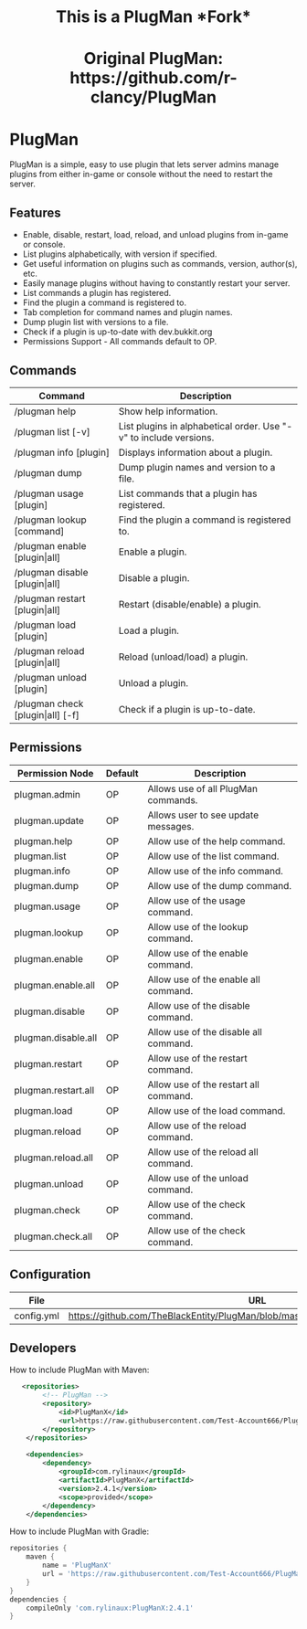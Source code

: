 <h1 align="center">This is a PlugMan *Fork*</h1>
<h1 align="center">Original PlugMan: https://github.com/r-clancy/PlugMan</h1>

# PlugMan

PlugMan is a simple, easy to use plugin that lets server admins manage plugins from either in-game or console without the need to restart the server.

## Features
* Enable, disable, restart, load, reload, and unload plugins from in-game or console.
* List plugins alphabetically, with version if specified.
* Get useful information on plugins such as commands, version, author(s), etc.
* Easily manage plugins without having to constantly restart your server.
* List commands a plugin has registered.
* Find the plugin a command is registered to.
* Tab completion for command names and plugin names.
* Dump plugin list with versions to a file.
* Check if a plugin is up-to-date with dev.bukkit.org
* Permissions Support - All commands default to OP.

## Commands
| Command                                              | Description                                                       |
|------------------------------------------------------|-------------------------------------------------------------------|
| /plugman help                                        | Show help information.                                            |
| /plugman list [-v]                                   | List plugins in alphabetical order. Use "-v" to include versions. |
| /plugman info [plugin]                               | Displays information about a plugin.                              |
| /plugman dump                                        | Dump plugin names and version to a file.                          |
| /plugman usage [plugin]                              | List commands that a plugin has registered.                       |
| /plugman lookup [command]                            | Find the plugin a command is registered to.                       |
| /plugman enable [plugin&#124;all]                    | Enable a plugin.                                                  |
| /plugman disable [plugin&#124;all]                   | Disable a plugin.                                                 |
| /plugman restart [plugin&#124;all]                   | Restart (disable/enable) a plugin.                                |
| /plugman load [plugin]                               | Load a plugin.                                                    |
| /plugman reload [plugin&#124;all]                    | Reload (unload/load) a plugin.                                    |
| /plugman unload [plugin]                             | Unload a plugin.                                                  |
| /plugman check [plugin&#124;all] [-f]                | Check if a plugin is up-to-date.                                  |

## Permissions
| Permission Node     | Default | Description                           |
|---------------------|---------|---------------------------------------|
| plugman.admin       | OP      | Allows use of all PlugMan commands.   |
| plugman.update      | OP      | Allows user to see update messages.   |
| plugman.help        | OP      | Allow use of the help command.        |
| plugman.list        | OP      | Allow use of the list command.        |
| plugman.info        | OP      | Allow use of the info command.        |
| plugman.dump        | OP      | Allow use of the dump command.        |
| plugman.usage       | OP      | Allow use of the usage command.       |
| plugman.lookup      | OP      | Allow use of the lookup command.      |
| plugman.enable      | OP      | Allow use of the enable command.      |
| plugman.enable.all  | OP      | Allow use of the enable all command.  |
| plugman.disable     | OP      | Allow use of the disable command.     |
| plugman.disable.all | OP      | Allow use of the disable all command. |
| plugman.restart     | OP      | Allow use of the restart command.     |
| plugman.restart.all | OP      | Allow use of the restart all command. |
| plugman.load        | OP      | Allow use of the load command.        |
| plugman.reload      | OP      | Allow use of the reload command.      |
| plugman.reload.all  | OP      | Allow use of the reload all command.  |
| plugman.unload      | OP      | Allow use of the unload command.      |
| plugman.check       | OP      | Allow use of the check command.       |
| plugman.check.all   | OP      | Allow use of the check command.       |

## Configuration
| File         | URL                                                                                   |
|--------------|---------------------------------------------------------------------------------------|
| config.yml   | https://github.com/TheBlackEntity/PlugMan/blob/master/src/main/resources/config.yml   |

## Developers
How to include PlugMan with Maven:
```xml
   <repositories>
        <!-- PlugMan -->
        <repository>
            <id>PlugManX</id>
            <url>https://raw.githubusercontent.com/Test-Account666/PlugManX/repository/</url>
        </repository>
    </repositories>
    
    <dependencies>
        <dependency>
            <groupId>com.rylinaux</groupId>
            <artifactId>PlugManX</artifactId>
            <version>2.4.1</version>
            <scope>provided</scope>
        </dependency>
    </dependencies>
```
How to include PlugMan with Gradle:
```groovy
repositories {
    maven {
        name = 'PlugManX'
        url = 'https://raw.githubusercontent.com/Test-Account666/PlugManX/repository/'
    }
}
dependencies {
    compileOnly 'com.rylinaux:PlugManX:2.4.1'
}
```

